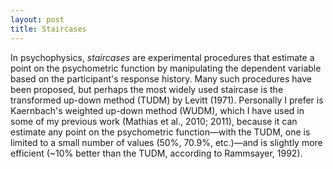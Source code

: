 ```yaml
---
layout: post
title: Staircases
---
```


In psychophysics, _staircases_ are experimental procedures that estimate a point
on the psychometric function by manipulating the dependent variable based on
the participant's response history. Many such procedures have been proposed, but
perhaps the most widely used staircase is the transformed up-down method (TUDM)
by Levitt (1971). Personally I prefer is Kaernbach's weighted up-down method
(WUDM), which I have used in some of my previous work (Mathias et al., 2010; 2011),
because it can estimate any point on the psychometric function—with the TUDM, one
is limited to a small number of values (50%, 70.9%, etc.)—and is slightly
more efficient (~10% better than the TUDM, according to Rammsayer, 1992).


